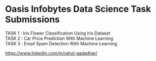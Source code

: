 # Oasis Infobytes Data Science Task Submissions

TASK 1 : Iris Flower Classification Using Iris Dataset  
TASK 2 : Car Price Prediction With Machine Learning  
TASK 3 : Email Spam Detection With Machine Learning     
  
https://www.linkedin.com/in/rahul-gadadhar/
